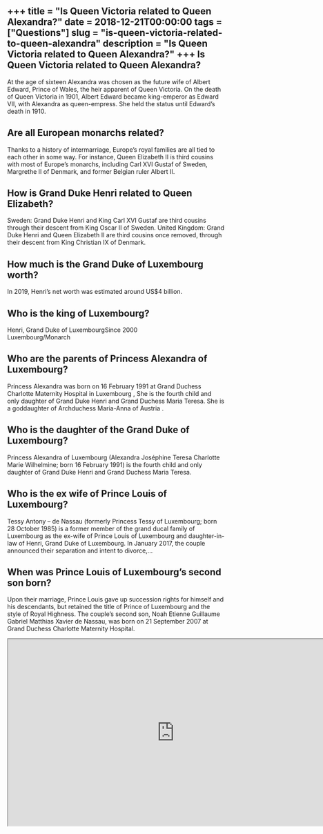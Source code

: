 +++
title = "Is Queen Victoria related to Queen Alexandra?"
date = 2018-12-21T00:00:00
tags = ["Questions"]
slug = "is-queen-victoria-related-to-queen-alexandra"
description = "Is Queen Victoria related to Queen Alexandra?"
+++
Is Queen Victoria related to Queen Alexandra?
---------------------------------------------

At the age of sixteen Alexandra was chosen as the future wife of Albert Edward, Prince of Wales, the heir apparent of Queen Victoria. On the death of Queen Victoria in 1901, Albert Edward became king-emperor as Edward VII, with Alexandra as queen-empress. She held the status until Edward’s death in 1910.

Are all European monarchs related?
----------------------------------

Thanks to a history of intermarriage, Europe’s royal families are all tied to each other in some way. For instance, Queen Elizabeth II is third cousins with most of Europe’s monarchs, including Carl XVI Gustaf of Sweden, Margrethe II of Denmark, and former Belgian ruler Albert II.

How is Grand Duke Henri related to Queen Elizabeth?
---------------------------------------------------

Sweden: Grand Duke Henri and King Carl XVI Gustaf are third cousins through their descent from King Oscar II of Sweden. United Kingdom: Grand Duke Henri and Queen Elizabeth II are third cousins once removed, through their descent from King Christian IX of Denmark.

How much is the Grand Duke of Luxembourg worth?
-----------------------------------------------

In 2019, Henri’s net worth was estimated around US$4 billion.

Who is the king of Luxembourg?
------------------------------

Henri, Grand Duke of LuxembourgSince 2000  
Luxembourg/Monarch

Who are the parents of Princess Alexandra of Luxembourg?
--------------------------------------------------------

 Princess Alexandra was born on 16 February 1991 at Grand Duchess Charlotte Maternity Hospital in Luxembourg , She is the fourth child and only daughter of Grand Duke Henri and Grand Duchess Maria Teresa. She is a goddaughter of Archduchess Maria-Anna of Austria .

Who is the daughter of the Grand Duke of Luxembourg?
----------------------------------------------------

Princess Alexandra of Luxembourg (Alexandra Joséphine Teresa Charlotte Marie Wilhelmine; born 16 February 1991) is the fourth child and only daughter of Grand Duke Henri and Grand Duchess Maria Teresa.

Who is the ex wife of Prince Louis of Luxembourg?
-------------------------------------------------

Tessy Antony – de Nassau (formerly Princess Tessy of Luxembourg; born 28 October 1985) is a former member of the grand ducal family of Luxembourg as the ex-wife of Prince Louis of Luxembourg and daughter-in-law of Henri, Grand Duke of Luxembourg. In January 2017, the couple announced their separation and intent to divorce,…

When was Prince Louis of Luxembourg’s second son born?
------------------------------------------------------

Upon their marriage, Prince Louis gave up succession rights for himself and his descendants, but retained the title of Prince of Luxembourg and the style of Royal Highness. The couple’s second son, Noah Etienne Guillaume Gabriel Matthias Xavier de Nassau, was born on 21 September 2007 at Grand Duchess Charlotte Maternity Hospital.

<iframe allow="accelerometer; autoplay; clipboard-write; encrypted-media; gyroscope; picture-in-picture" allowfullscreen="" class="__youtube_prefs__  epyt-is-override  no-lazyload" data-no-lazy="1" data-origheight="433" data-origwidth="770" data-skipgform_ajax_framebjll="" height="433" id="_ytid_20077" loading="lazy" src="https://www.youtube.com/embed/4dDBNucI6W8?enablejsapi=1&autoplay=0&cc_load_policy=0&cc_lang_pref=&iv_load_policy=1&loop=0&modestbranding=0&rel=1&fs=1&playsinline=0&autohide=2&theme=dark&color=red&controls=1&" title="YouTube player" width="770"></iframe>